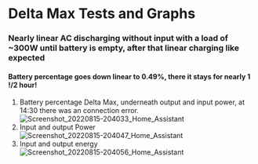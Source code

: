 # Delta Max Tests and Graphs
### Nearly linear AC discharging without input with a load of ~300W until battery is empty, after that linear charging like expected
#### Battery percentage goes down linear to 0.49%, there it stays for nearly 1 !/2 hour!
1) Battery percentage Delta Max, underneath output and input power, at 14:30 there was an connection error.
![Screenshot_20220815-204033_Home_Assistant](https://user-images.githubusercontent.com/46202109/194639610-32454c18-eea8-4813-be70-6d29fee70068.png)
2) Input and output Power
![Screenshot_20220815-204047_Home_Assistant](https://user-images.githubusercontent.com/46202109/194639925-4ea1da91-3cd5-4991-81ff-b260fd93319b.png)
3) Input and output energy
![Screenshot_20220815-204056_Home_Assistant](https://user-images.githubusercontent.com/46202109/194640197-687890ed-450f-4635-b5aa-a7790eb77c44.png)
